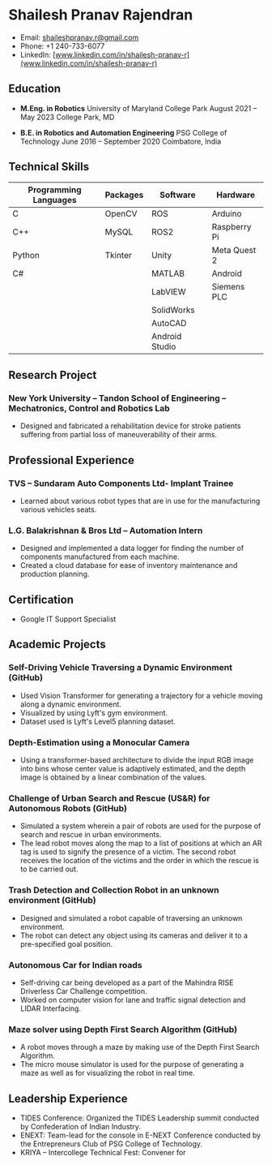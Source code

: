 # Shailesh Pranav Rajendran
- Email: shaileshpranav.r@gmail.com
- Phone: +1 240-733-6077
- LinkedIn: [www.linkedin.com/in/shailesh-pranav-r](www.linkedin.com/in/shailesh-pranav-r)

## Education
- **M.Eng. in Robotics**
  University of Maryland College Park
  August 2021 – May 2023
  College Park, MD
  
- **B.E. in Robotics and Automation Engineering**
  PSG College of Technology
  June 2016 – September 2020
  Coimbatore, India

## Technical Skills

| Programming Languages | Packages | Software | Hardware |
| --- | --- | --- | --- |
| C | OpenCV | ROS | Arduino |
| C++ | MySQL | ROS2 | Raspberry Pi |
| Python | Tkinter | Unity |  Meta Quest 2 |
| C# | | MATLAB | Android|
| | | LabVIEW | Siemens PLC|
| | | SolidWorks | |
| | | AutoCAD | |
| | | Android Studio | |


## Research Project
### New York University – Tandon School of Engineering – Mechatronics, Control and Robotics Lab
- Designed and fabricated a rehabilitation device for stroke patients suffering from partial loss of maneuverability of their arms.

## Professional Experience
### TVS – Sundaram Auto Components Ltd- Implant Trainee
- Learned about various robot types that are in use for the manufacturing various vehicles seats.

### L.G. Balakrishnan & Bros Ltd – Automation Intern
- Designed and implemented a data logger for finding the number of components manufactured from each machine.
- Created a cloud database for ease of inventory maintenance and production planning.

## Certification
- Google IT Support Specialist

## Academic Projects
### Self-Driving Vehicle Traversing a Dynamic Environment (GitHub)
- Used Vision Transformer for generating a trajectory for a vehicle moving along a dynamic environment.
- Visualized by using Lyft's gym environment.
- Dataset used is Lyft's Level5 planning dataset.

### Depth-Estimation using a Monocular Camera
- Using a transformer-based architecture to divide the input RGB image into bins whose center value is adaptively estimated, and the depth image is obtained by a linear combination of the values.

### Challenge of Urban Search and Rescue (US&R) for Autonomous Robots (GitHub)
- Simulated a system wherein a pair of robots are used for the purpose of search and rescue in urban environments.
- The lead robot moves along the map to a list of positions at which an AR tag is used to signify the presence of a victim. The second robot receives the location of the victims and the order in which the rescue is to be carried out.

### Trash Detection and Collection Robot in an unknown environment (GitHub)
- Designed and simulated a robot capable of traversing an unknown environment.
- The robot can detect any object using its cameras and deliver it to a pre-specified goal position.

### Autonomous Car for Indian roads
- Self-driving car being developed as a part of the Mahindra RISE Driverless Car Challenge competition.
- Worked on computer vision for lane and traffic signal detection and LIDAR Interfacing.

### Maze solver using Depth First Search Algorithm (GitHub)
- A robot moves through a maze by making use of the Depth First Search Algorithm.
- The micro mouse simulator is used for the purpose of generating a maze as well as for visualizing the robot in real time.

## Leadership Experience
- TIDES Conference: Organized the TIDES Leadership summit conducted by Confederation of Indian Industry.
- ENEXT: Team-lead for the console in E-NEXT Conference conducted by the Entrepreneurs Club of PSG College of Technology.
- KRIYA – Intercollege Technical Fest: Convener for
